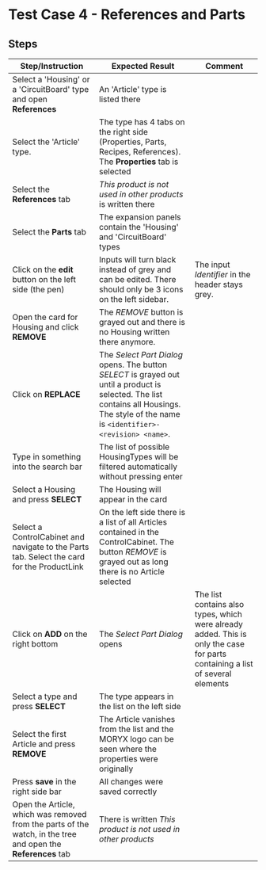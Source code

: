 # Test Case 4 - References and Parts

## Steps

| Step/Instruction | Expected Result | Comment |
|------------------|-----------------|---------|
| Select a 'Housing' or a 'CircuitBoard' type and open **References** | An 'Article' type is listed there ||
| Select the 'Article' type. | The type has 4 tabs on the right side (Properties, Parts, Recipes, References). The **Properties** tab is selected | |
| Select the **References** tab | *This product is not used in other products* is written there | |
| Select the **Parts** tab | The expansion panels contain the 'Housing' and 'CircuitBoard' types |  |
| Click on the **edit** button on the left side (the pen) | Inputs will turn black instead of grey and can be edited. There should only be 3 icons on the left sidebar. | The input *Identifier* in the header stays grey. |
| Open the card for Housing and click **REMOVE** | The *REMOVE* button is grayed out and there is no Housing written there anymore. ||
| Click on **REPLACE** | The *Select Part Dialog* opens. The button *SELECT* is grayed out until a product is selected. The list contains all Housings. The style of the name is `<identifier>-<revision> <name>`. | |
| Type in something into the search bar | The list of possible HousingTypes will be filtered automatically without pressing enter | |
| Select a Housing and press **SELECT** | The Housing will appear in the card ||
| Select a ControlCabinet and navigate to the Parts tab. Select the card for the ProductLink | On the left side there is a list of all Articles contained in the ControlCabinet. The button *REMOVE* is grayed out as long there is no Article selected | |
| Click on **ADD** on the right bottom | The *Select Part Dialog* opens | The list contains also types, which were already added. This is only the case for parts containing a list of several elements |
| Select a type and press **SELECT** | The type appears in the list on the left side | |
| Select the first Article and press **REMOVE** | The Article vanishes from the list and the MORYX logo can be seen where the properties were originally || 
| Press **save** in the right side bar |All changes were saved correctly ||
| Open the Article, which was removed from the parts of the watch, in the tree and open the **References** tab | There is written *This product is not used in other products*||
